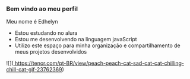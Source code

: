 ### Bem vindo ao meu perfil ###

Meu nome é Edhelyn

- Estou estudando no alura
- Estou me desenvolvendo na linguagem javaScript
- Utilizo este espaço para minha organização e compartilhamento de meus projetos desenvolvidos

![]([
](https://tenor.com/pt-BR/view/peach-peach-cat-sad-cat-cat-chilling-chill-cat-gif-23762369)https://tenor.com/pt-BR/view/peach-peach-cat-sad-cat-cat-chilling-chill-cat-gif-23762369)

